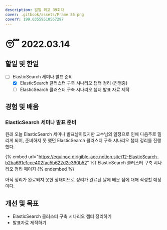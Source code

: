 ```yaml
---
description: 일일 회고 39회차
cover: .gitbook/assets/Frame 85.png
coverY: 199.03559510567297
---
```


# 😴 2022.03.14

## 할일 및 한일

* [ ] ElasticSearch 세미나 발표 준비
  * [x] ElasticSearch 클러스터 구축 시나리오 챕터 정리 (진행중)
  * [ ] ElasticSearch 클러스터 구축 시나리오 챕터 발표 자료 제작

## 경험 및 배움

### ElasticSearch 세미나 발표 준비

원래 오늘 ElasticSearch 세미나 발표날이였지만 교수님의 일정으로 인해 다음주로 밀리게 되어, 준비하지 못 했던 ElasticSearch 클러스터 구축 시나리오 챕터 정리를 진행했다.

{% embed url="https://equinox-dirigible-aec.notion.site/12-ElasticSearch-b2ba691e1cce402fac5b622d2c390b52" %}
ElasticSearch 클러스터 구축 시나리오 정리 페이지
{% endembed %}

아직 정리가 완료되지 못한 상태이므로 정리가 완료된 날에 배운 점에 대해 작성할 예정이다.

## 개선 및 목표

* ElasticSearch 클러스터 구축 시나리오 챕터 정리하기
* 발표자료 제작하기
